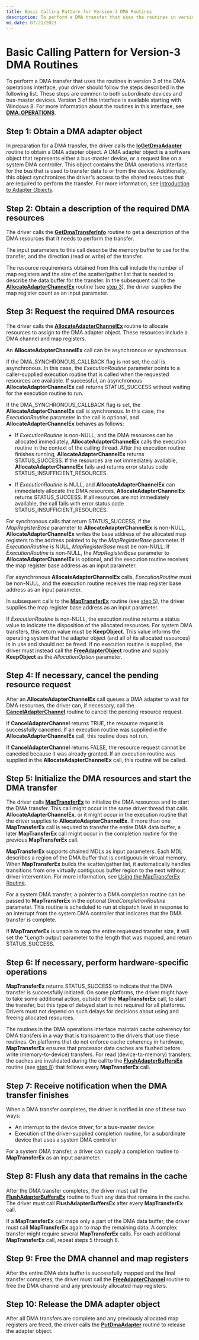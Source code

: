 ```yaml
---
title: Basic Calling Pattern for Version-3 DMA Routines
description: To perform a DMA transfer that uses the routines in version 3 of the DMA operations interface, your driver should follow the steps described in the following list.
ms.date: 07/21/2021
---
```


# Basic Calling Pattern for Version-3 DMA Routines

To perform a DMA transfer that uses the routines in version 3 of the DMA operations interface, your driver should follow the steps described in the following list. These steps are common to both subordinate devices and bus-master devices. Version 3 of this interface is available starting with Windows 8. For more information about the routines in this interface, see [**DMA_OPERATIONS**](/windows-hardware/drivers/ddi/wdm/ns-wdm-_dma_operations).

## Step 1: Obtain a DMA adapter object

In preparation for a DMA transfer, the driver calls the [**IoGetDmaAdapter**](/windows-hardware/drivers/ddi/wdm/nf-wdm-iogetdmaadapter) routine to obtain a DMA adapter object. A DMA adapter object is a software object that represents either a bus-master device, or a request line on a system DMA controller. This object contains the DMA operations interface for the bus that is used to transfer data to or from the device. Additionally, this object synchronizes the driver's access to the shared resources that are required to perform the transfer. For more information, see [Introduction to Adapter Objects](introduction-to-adapter-objects.md).

## Step 2: Obtain a description of the required DMA resources

The driver calls the [**GetDmaTransferInfo**](/windows-hardware/drivers/ddi/wdm/nc-wdm-pget_dma_transfer_info) routine to get a description of the DMA resources that it needs to perform the transfer.

The input parameters to this call describe the memory buffer to use for the transfer, and the direction (read or write) of the transfer.

The resource requirements obtained from this call include the number of map registers and the size of the scatter/gather list that is needed to describe the data buffer for the transfer. In the subsequent call to the [**AllocateAdapterChannelEx**](/windows-hardware/drivers/ddi/wdm/nc-wdm-pallocate_adapter_channel_ex) routine (see [step 3](#step-3-request-the-required-dma-resources)), the driver supplies the map register count as an input parameter.

## Step 3: Request the required DMA resources

The driver calls the [**AllocateAdapterChannelEx**](/windows-hardware/drivers/ddi/wdm/nc-wdm-pallocate_adapter_channel_ex) routine to allocate resources to assign to the DMA adapter object. These resources include a DMA channel and map registers.

An **AllocateAdapterChannelEx** call can be asynchronous or synchronous.

If the DMA_SYNCHRONOUS_CALLBACK flag is not set, the call is asynchronous. In this case, the *ExecutionRoutine* parameter points to a caller-supplied execution routine that is called when the requested resources are available. If successful, an asynchronous **AllocateAdapterChannelEx** call returns STATUS_SUCCESS without waiting for the execution routine to run.

If the DMA_SYNCHRONOUS_CALLBACK flag is set, the **AllocateAdapterChannelEx** call is synchronous. In this case, the *ExecutionRoutine* parameter in the call is optional, and **AllocateAdapterChannelEx** behaves as follows:

- If *ExecutionRoutine* is non-NULL, and the DMA resources can be allocated immediately, **AllocateAdapterChannelEx** calls the execution routine in the context of the calling thread. After the execution routine finishes running, **AllocateAdapterChannelEx** returns STATUS_SUCCESS. If the resources are not immediately available, **AllocateAdapterChannelEx** fails and returns error status code STATUS_INSUFFICIENT_RESOURCES.

- If *ExecutionRoutine* is NULL, and **AllocateAdapterChannelEx** can immediately allocate the DMA resources, **AllocateAdapterChannelEx** returns STATUS_SUCCESS. If all resources are not immediately available, the call fails with error status code STATUS_INSUFFICIENT_RESOURCES.

For synchronous calls that return STATUS_SUCCESS, if the *MapRegisterBase* parameter to **AllocateAdapterChannelEx** is non-NULL, **AllocateAdapterChannelEx** writes the base address of the allocated map registers to the address pointed to by the *MapRegisterBase* parameter. If *ExecutionRoutine* is NULL, *MapRegisterBase* must be non-NULL. If *ExecutionRoutine* is non-NULL, the *MapRegisterBase* parameter to **AllocateAdapterChannelEx** is optional, and the execution routine receives the map register base address as an input parameter.

For asynchronous **AllocateAdapterChannelEx** calls, *ExecutionRoutine* must be non-NULL, and the execution routine receives the map register base address as an input parameter.

In subsequent calls to the [**MapTransferEx**](/windows-hardware/drivers/ddi/wdm/nc-wdm-pmap_transfer_ex) routine (see [step 5](#step-5-initialize-the-dma-resources-and-start-the-dma-transfer)), the driver supplies the map register base address as an input parameter.

If *ExecutionRoutine* is non-NULL, the execution routine returns a status value to indicate the disposition of the allocated resources. For system DMA transfers, this return value must be **KeepObject**. This value informs the operating system that the adapter object (and all of its allocated resources) is in use and should not be freed. If no execution routine is supplied, the driver must instead call the [**FreeAdapterObject**](/windows-hardware/drivers/ddi/wdm/nc-wdm-pfree_adapter_object) routine and supply **KeepObject** as the *AllocationOption* parameter.

## Step 4: If necessary, cancel the pending resource request

After an **AllocateAdapterChannelEx** call queues a DMA adapter to wait for DMA resources, the driver can, if necessary, call the [**CancelAdapterChannel**](/windows-hardware/drivers/ddi/wdm/nc-wdm-pcancel_adapter_channel) routine to cancel the pending resource request.

If **CancelAdapterChannel** returns TRUE, the resource request is successfully canceled. If an execution routine was supplied in the **AllocateAdapterChannelEx** call, this routine does not run.

If **CancelAdapterChannel** returns FALSE, the resource request cannot be canceled because it was already granted. If an execution routine was supplied in the **AllocateAdapterChannelEx** call, this routine will be called.

## Step 5: Initialize the DMA resources and start the DMA transfer

The driver calls [**MapTransferEx**](/windows-hardware/drivers/ddi/wdm/nc-wdm-pmap_transfer_ex) to initialize the DMA resources and to start the DMA transfer. This call might occur in the same driver thread that calls **AllocateAdapterChannelEx**, or it might occur in the execution routine that the driver supplies to **AllocateAdapterChannelEx**. If more than one **MapTransferEx** call is required to transfer the entire DMA data buffer, a later **MapTransferEx** call might occur in the completion routine for the previous **MapTransferEx** call.

**MapTransferEx** supports chained MDLs as input parameters. Each MDL describes a region of the DMA buffer that is contiguous in virtual memory. When **MapTransferEx** builds the scatter/gather list, it automatically handles transitions from one virtually contiguous buffer region to the next without driver intervention. For more information, see [Using the MapTransferEx Routine](using-the-maptransferex-routine.md).

For a system DMA transfer, a pointer to a DMA completion routine can be passed to **MapTransferEx** in the optional *DmaCompletionRoutine* parameter. This routine is scheduled to run at dispatch level in response to an interrupt from the system DMA controller that indicates that the DMA transfer is complete.

If **MapTransferEx** is unable to map the entire requested transfer size, it will set the \**Length* output parameter to the length that was mapped, and return STATUS_SUCCESS.

## Step 6: If necessary, perform hardware-specific operations

**MapTransferEx** returns STATUS_SUCCESS to indicate that the DMA transfer is successfully initiated. On some platforms, the driver might have to take some additional action, outside of the **MapTransferEx** call, to start the transfer, but this type of delayed start is not required for all platforms. Drivers must not depend on such delays for decisions about using and freeing allocated resources.

The routines in the DMA operations interface maintain cache coherency for DMA transfers in a way that is transparent to the drivers that use these routines. On platforms that do not enforce cache coherency in hardware, **MapTransferEx** ensures that processor data caches are flushed before write (memory-to-device) transfers. For read (device-to-memory) transfers, the caches are invalidated during the call to the [**FlushAdapterBuffersEx**](/windows-hardware/drivers/ddi/wdm/nc-wdm-pflush_adapter_buffers_ex) routine (see [step 8](#step-8-flush-any-data-that-remains-in-the-cache)) that follows every **MapTransferEx** call.

## Step 7: Receive notification when the DMA transfer finishes

When a DMA transfer completes, the driver is notified in one of these two ways:

- An interrupt to the device driver, for a bus-master device
- Execution of the driver-supplied completion routine, for a subordinate device that uses a system DMA controller

For a system DMA transfer, a driver can supply a completion routine to **MapTransferEx** as an input parameter.

## Step 8: Flush any data that remains in the cache

After the DMA transfer completes, the driver must call the [**FlushAdapterBuffersEx**](/windows-hardware/drivers/ddi/wdm/nc-wdm-pflush_adapter_buffers_ex) routine to flush any data that remains in the cache. The driver must call **FlushAdapterBuffersEx** after every **MapTransferEx** call.

If a **MapTransferEx** call maps only a part of the DMA data buffer, the driver must call **MapTransferEx** again to map the remaining data. A complex transfer might require several **MapTransferEx** calls. For each additional **MapTransferEx** call, repeat steps 5 through 8.

## Step 9: Free the DMA channel and map registers

After the entire DMA data buffer is successfully mapped and the final transfer completes, the driver must call the [**FreeAdapterChannel**](./mmcreatemdl.md) routine to free the DMA channel and any previously allocated map registers.

## Step 10: Release the DMA adapter object

After all DMA transfers are complete and any previously allocated map registers are freed, the driver calls the [**PutDmaAdapter**](/windows-hardware/drivers/ddi/wdm/nc-wdm-pput_dma_adapter) routine to release the adapter object.
